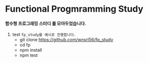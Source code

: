 # Functional Progmramming Study
#### 함수형 프로그래밍 스터디 를 모아두었습니다.

1. test
   `fp_study를 예시로 진행합니다.`
   - git clone https://github.com/wnsrl56/fp_study
   - cd fp
   - npm install
   - npm test
